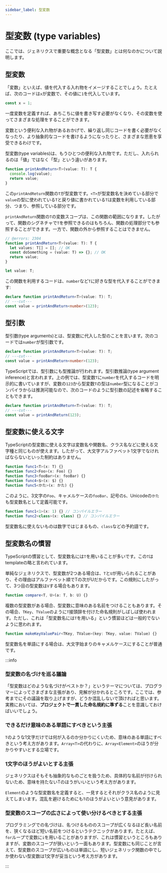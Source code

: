 ```yaml
---
sidebar_label: 型変数
---
```


# 型変数 (type variables)

ここでは、ジェネリクスで重要な概念となる「型変数」とは何なのかについて説明します。

## **型変数**

「変数」といえば、値を代入する入れ物をイメージすることでしょう。たとえば、次のコードは`x`が変数で、その値に`1`を代入しています。

```ts twoslash
const x = 1;
```

一度変数を定義すれば、あちこちに値を書き写す必要がなくなり、その変数を使ってさまざまな処理をすることができます。

変数という便利な入れ物があるおかげで、繰り返し同じコードを書く必要がなくなったり、より抽象的なコードを書けるようになったりと、さまざまな恩恵を享受できるわけです。

型変数(type variables)は、もうひとつの便利な入れ物です。ただし、入れられるのは「値」ではなく「型」という違いがあります。

```ts twoslash
function printAndReturn<T>(value: T): T {
  console.log(value);
  return value;
}
```

この`printAndReturn`関数の`T`が型変数です。`<T>`が型変数名を決めている部分で`value`の型に使われている`T`と戻り値に書かれている`T`は変数を利用している部分、つまり、参照している部分です。

`printAndReturn`関数の`T`の変数スコープは、この関数の範囲になります。したがって、関数のシグネチャで`T`を参照できるのはもちろん、関数の処理部分でも参照することができます。一方で、関数の外から参照することはできません。

```ts twoslash
// @errors: 2304
function printAndReturn<T>(value: T): T {
  let values: T[] = []; // OK
  const doSomething = (value: T) => {}; // OK
  return value;
}

let value: T;
```

この関数を利用するコードは、`number`など`T`に好きな型を代入することができます:

```ts twoslash
declare function printAndReturn<T>(value: T): T;
// ---cut---
const value = printAndReturn<number>(123);
```

## 型引数

型引数(type arguments)とは、型変数に代入した型のことを言います。次のコードでは`number`が型引数です。

```ts twoslash
declare function printAndReturn<T>(value: T): T;
// ---cut---
const value = printAndReturn<number>(123);
```

TypeScriptでは、型引数にも型推論が行われます。型引数推論(type argument inference)と言われます。上の例では、型変数`T`に`number`を代入するコードを明示的に書いていますが、変数の`123`から型変数`T`の型は`number`型になることがコンパイラからは推測可能なので、次のコードのように型引数の記述を省略することもできます。

```ts twoslash
declare function printAndReturn<T>(value: T): T;
// ---cut---
const value = printAndReturn(123);
```

## **型変数に使える文字**

TypeScriptの型変数に使える文字は変数名や関数名、クラス名などに使える文字種と同じものが使えます。したがって、大文字アルファベット1文字でなければならないといった制約はありません。

```ts twoslash
function func1<T>(x: T) {}
function func2<Foo>(x: Foo) {}
function func3<fooBar>(x: fooBar) {}
function func4<$>(x: $) {}
function func5<かた>(x: かた) {}
```

このように、3文字の`Foo`、キャメルケースの`fooBar`、記号の`$`、Unicodeの`かた`も型変数名として定義可能です。

```ts
function func1<1>(x: 1) {} // コンパイルエラー
function func2<class>(x: class) {} // コンパイルエラー
```

型変数名に使えないものは数字ではじまるもの、`class`などの予約語です。

## **型変数名の慣習**

TypeScriptの慣習として、型変数名には`T`を用いることが多いです。この`T`はtemplateの略と言われています。

単純なジェネリクスで、型変数が2つある場合は、`T`と`U`が用いられることがあり、その理由はアルファベット順でTの次がUだからです。この規則にしたがって、3つ目の型変数は`V`する場合もあります。

```ts twoslash
function compare<T, U>(a: T, b: U) {}
```

複数の型変数がある場合、型変数に意味のある名前をつけることもあります。その場合、`TKey`、`TValue`のように`T`接頭辞を付けた命名規則がしばしば使われます。ただし、これは「型変数名には`T`を用いる」という慣習ほどは一般的でないように思われます。

```ts twoslash
function makeKeyValuePair<TKey, TValue>(key: TKey, value: TValue) {}
```

型変数名を単語にする場合は、大文字始まりのキャメルケースにすることが普通です。

:::info

### 型変数の名づけを巡る議論

「型変数はどのような名づけがベストか？」というテーマについては、プログラマーによってさまざまな主張があり、見解が分かれるところです。ここでは、参考までにその議論を取り上げますが、どうか混乱しないで頂ければと思います。実務においては、**プロジェクトで一貫した命名規約に準ずる**ことを意識しておけばいいでしょう。

### できるだけ意味のある単語にすべきという主張

`T`のような1文字だけでは何が入るのか分かりにくいため、意味のある単語にすべきという考え方があります。`Array<T>`の代わりに、`Array<Element>`のほうが分かりやすいとする立場です。

### 1文字のほうがよいとする主張

ジェネリクスはそもそも抽象的なものごとを扱うため、具体的な名前が付けられないため、意味を持たないTのほうがいいという考え方があります。

`Element`のような型変数名を定義すると、一見するとそれがクラス名のように見えてしまいます。混乱を避けるためにも`T`のほうがよいという意見があります。

### 型変数のスコープの広さによって使い分けるべきとする主張

プログラミングでの名づけは、名つけるもののスコープが広くなるほど長い名前を、狭くなるほど短い名前をつけるというテクニックがあります。たとえば、`for`ループで変数に`i`を用いることがありますが、これは慣習というところもありますが、変数のスコープが狭いという一面もあります。型変数にも同じことが言えて、型変数のスコープが広いものは単語にし、短いジェネリック関数の中でしか使わない型変数は1文字が妥当という考え方があります。

:::
